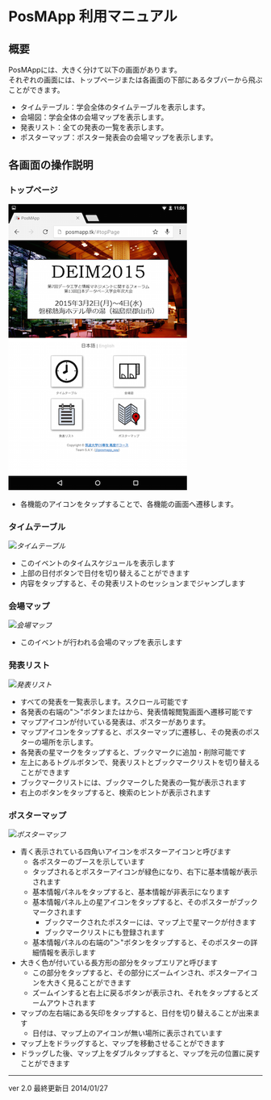 # PosMApp 利用マニュアル

## 概要
PosMAppには、大きく分けて以下の画面があります。  
それぞれの画面には、トップページまたは各画面の下部にあるタブバーから飛ぶことができます。

- タイムテーブル：学会全体のタイムテーブルを表示します。
- 会場図：学会全体の会場マップを表示します。
- 発表リスト：全ての発表の一覧を表示します。
- ポスターマップ：ポスター発表会の会場マップを表示します。

## 各画面の操作説明
### トップページ
*![ポスターマップ画面](./img/deim2015_1.png)*

- 各機能のアイコンをタップすることで、各機能の画面へ遷移します。

### タイムテーブル
*![タイムテーブル](./deim2015_2.png)*

- このイベントのタイムスケジュールを表示します
- 上部の日付ボタンで日付を切り替えることができます
- 内容をタップすると、その発表リストのセッションまでジャンプします

### 会場マップ
*![会場マップ](./deim2015_3.png)*

- このイベントが行われる会場のマップを表示します

### 発表リスト
*![発表リスト](./deim2015_4.png)*

- すべての発表を一覧表示します。スクロール可能です
- 各発表の右端の"＞"ボタンまたはから、発表情報閲覧画面へ遷移可能です
- マップアイコンが付いている発表は、ポスターがあります。
- マップアイコンをタップすると、ポスターマップに遷移し、その発表のポスターの場所を示します。
- 各発表の星マークをタップすると、ブックマークに追加・削除可能です
- 左上にあるトグルボタンで、発表リストとブックマークリストを切り替えることができます
- ブックマークリストには、ブックマークした発表の一覧が表示されます
- 右上のボタンをタップすると、検索のヒントが表示されます
 
### ポスターマップ
*![ポスターマップ](./deim2015_5.png)*

- 青く表示されている四角いアイコンをポスターアイコンと呼びます
	- 各ポスターのブースを示しています
	- タップされるとポスターアイコンが緑色になり、右下に基本情報が表示されます
	- 基本情報パネルをタップすると、基本情報が非表示になります
	- 基本情報パネル上の星アイコンをタップすると、そのポスターがブックマークされます
		- ブックマークされたポスターには、マップ上で星マークが付きます
		- ブックマークリストにも登録されます
	- 基本情報パネルの右端の"＞"ボタンをタップすると、そのポスターの詳細情報を表示します
- 大きく色が付いている長方形の部分をタップエリアと呼びます
	- この部分をタップすると、その部分にズームインされ、ポスターアイコンを大きく見ることができます
	- ズームインすると右上に戻るボタンが表示され、それをタップするとズームアウトされます
- マップの左右端にある矢印をタップすると、日付を切り替えることが出来ます
	- 日付は、マップ上のアイコンが無い場所に表示されています
- マップ上をドラッグすると、マップを移動させることができます
- ドラッグした後、マップ上をダブルタップすると、マップを元の位置に戻すことができます
  
  
---
ver 2.0  最終更新日 2014/01/27